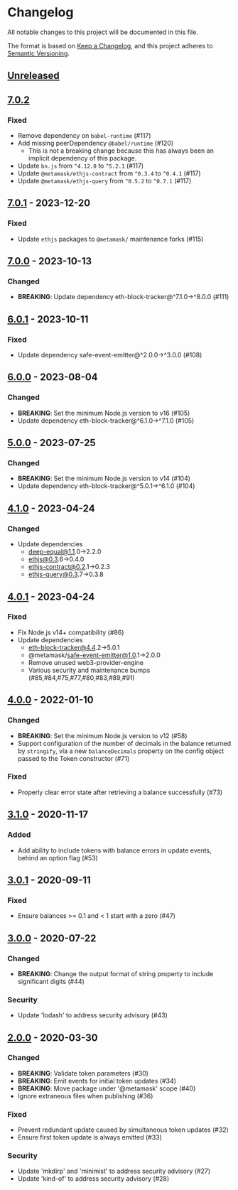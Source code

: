 # Changelog

All notable changes to this project will be documented in this file.

The format is based on [Keep a Changelog](https://keepachangelog.com/en/1.0.0/),
and this project adheres to [Semantic Versioning](https://semver.org/spec/v2.0.0.html).

## [Unreleased]

## [7.0.2]

### Fixed

- Remove dependency on `babel-runtime` (#117)
- Add missing peerDependency `@babel/runtime` (#120)
  - This is not a breaking change because this has always been an implicit dependency of this package.
- Update `bn.js` from `^4.12.0` to `^5.2.1` (#117)
- Update `@metamask/ethjs-contract` from `^0.3.4` to `^0.4.1` (#117)
- Update `@metamask/ethjs-query` from `^0.5.2` to `^0.7.1` (#117)

## [7.0.1] - 2023-12-20

### Fixed

- Update `ethjs` packages to `@metamask/` maintenance forks (#115)

## [7.0.0] - 2023-10-13

### Changed

- **BREAKING**: Update dependency eth-block-tracker@^7.1.0->^8.0.0 (#111)

## [6.0.1] - 2023-10-11

### Fixed

- Update dependency safe-event-emitter@^2.0.0->^3.0.0 (#108)

## [6.0.0] - 2023-08-04

### Changed

- **BREAKING**: Set the minimum Node.js version to v16 (#105)
- Update dependency eth-block-tracker@^6.1.0->^7.1.0 (#105)

## [5.0.0] - 2023-07-25

### Changed

- **BREAKING**: Set the minimum Node.js version to v14 (#104)
- Update dependency eth-block-tracker@^5.0.1->^6.1.0 (#104)

## [4.1.0] - 2023-04-24

### Changed

- Update dependencies
  - deep-equal@1.1.0->2.2.0
  - ethjs@0.3.6->0.4.0
  - ethjs-contract@0.2.1->0.2.3
  - ethjs-query@0.3.7->0.3.8

## [4.0.1] - 2023-04-24

### Fixed

- Fix Node.js v14+ compatibility (#86)
- Update dependencies
  - eth-block-tracker@4.4.2->5.0.1
  - @metamask/safe-event-emitter@1.0.1->2.0.0
  - Remove unused web3-provider-engine
  - Various security and maintenance bumps (#85,#84,#75,#77,#80,#83,#89,#91)

## [4.0.0] - 2022-01-10

### Changed

- **BREAKING**: Set the minimum Node.js version to v12 (#58)
- Support configuration of the number of decimals in the balance returned by `stringify`, via a new `balanceDecimals` property on the config object passed to the Token constructor (#71)

### Fixed

- Properly clear error state after retrieving a balance successfully (#73)

## [3.1.0] - 2020-11-17

### Added

- Add ability to include tokens with balance errors in update events, behind an option flag (#53)

## [3.0.1] - 2020-09-11

### Fixed

- Ensure balances >= 0.1 and < 1 start with a zero (#47)

## [3.0.0] - 2020-07-22

### Changed

- **BREAKING**: Change the output format of string property to include significant digits (#44)

### Security

- Update 'lodash' to address security advisory (#43)

## [2.0.0] - 2020-03-30

### Changed

- **BREAKING**: Validate token parameters (#30)
- **BREAKING**: Emit events for initial token updates (#34)
- **BREAKING**: Move package under '@metamask' scope (#40)
- Ignore extraneous files when publishing (#36)

### Fixed

- Prevent redundant update caused by simultaneous token updates (#32)
- Ensure first token update is always emitted (#33)

### Security

- Update 'mkdirp' and 'minimist' to address security advisory (#27)
- Update 'kind-of' to address security advisory (#28)

[Unreleased]: git+ssh://git@github.com/MetaMask/eth-token-tracker/compare/v7.0.2...HEAD
[7.0.2]: git+ssh://git@github.com/MetaMask/eth-token-tracker/compare/v7.0.1...v7.0.2
[7.0.1]: git+ssh://git@github.com/MetaMask/eth-token-tracker/compare/v7.0.0...v7.0.1
[7.0.0]: git+ssh://git@github.com/MetaMask/eth-token-tracker/compare/v6.0.1...v7.0.0
[6.0.1]: git+ssh://git@github.com/MetaMask/eth-token-tracker/compare/v6.0.0...v6.0.1
[6.0.0]: git+ssh://git@github.com/MetaMask/eth-token-tracker/compare/v5.0.0...v6.0.0
[5.0.0]: git+ssh://git@github.com/MetaMask/eth-token-tracker/compare/v4.1.0...v5.0.0
[4.1.0]: git+ssh://git@github.com/MetaMask/eth-token-tracker/compare/v4.0.1...v4.1.0
[4.0.1]: git+ssh://git@github.com/MetaMask/eth-token-tracker/compare/v4.0.0...v4.0.1
[4.0.0]: git+ssh://git@github.com/MetaMask/eth-token-tracker/compare/v3.1.0...v4.0.0
[3.1.0]: git+ssh://git@github.com/MetaMask/eth-token-tracker/compare/v3.0.1...v3.1.0
[3.0.1]: git+ssh://git@github.com/MetaMask/eth-token-tracker/compare/v3.0.0...v3.0.1
[3.0.0]: git+ssh://git@github.com/MetaMask/eth-token-tracker/compare/v2.0.0...v3.0.0
[2.0.0]: git+ssh://git@github.com/MetaMask/eth-token-tracker/releases/tag/v2.0.0
